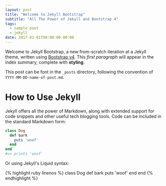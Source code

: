 ```yaml
---
layout: post
title: "Welcome to Jekyll Bootstrap"
subtitle: "All The Power of Jekyll and Bootstrap 4"
tags:
  - sample post
  - jekyll
date: 2017-01-01T00:00:00-00:00
---
```

Welcome to Jekyll Bootstrap, a new from-scratch iteration at a Jekyll theme,
written using [Bootstrap v4](http://getbootstrap.com). This *first paragraph* will appear in the index
summary, complete with **styling**.

This post can be font in the `_posts` directory, following the convention of
`YYYY-MM-DD-name-of-post.md`.

# How to Use Jekyll

Jekyll offers all the power of Markdown, along with extended support for code
snippets and other useful tech blogging tools. Code can be included in the
standard Markdown form:

```ruby
class Dog
  def bark
    puts 'woof'
  end
end
#=> prints 'woof'
```

Or using Jekyll's Liquid syntax:

{% highlight ruby linenos %}
class Dog
  def bark
    puts 'woof'
  end
end
{% endhighlight %}

